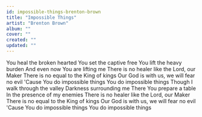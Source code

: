 ```yaml
---
id: impossible-things-brenton-brown
title: "Impossible Things"
artist: "Brenton Brown"
album: ""
cover: ""
created: ""
updated: ""
---
```


You heal the broken hearted
You set the captive free
You lift the heavy burden
And even now You are lifting me
There is no healer like the Lord, our Maker
There is no equal to the King of kings
Our God is with us, we will fear no evil
'Cause You do impossible things
You do impossible things
Though I walk through the valley
Darkness surrounding me
There You prepare a table
In the presence of my enemies
There is no healer like the Lord, our Maker
There is no equal to the King of kings
Our God is with us, we will fear no evil
'Cause You do impossible things
You do impossible things